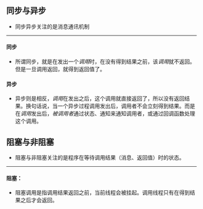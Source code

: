 ## 同步与异步
* 同步异步关注的是消息通讯机制
---

#### 同步
* 所谓同步，就是在发出一个*调用*时，在没有得到结果之前，该*调用*就不返回。但是一旦调用返回，就得到返回值了。

#### 异步
* 异步则是相反，*调用*在发出之后，这个调用就直接返回了，所以没有返回结果。换句话说，当一个异步过程调用发出后，调用者不会立刻得到结果。而是在*调用*发出后，*被调用者*通过状态、通知来通知调用者，或通过回调函数处理这个调用。


## 阻塞与非阻塞
* 阻塞与非阻塞关注的是程序在等待调用结果（消息、返回值）时的状态。
---

#### 阻塞：
* 阻塞调用是指调用结果返回之前，当前线程会被挂起。调用线程只有在得到结果之后才会返回。